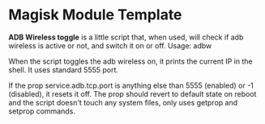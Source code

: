 # Magisk Module Template

**ADB Wireless toggle** is a little script that, when used, will check if adb wireless is active or not, and switch it on or off.
Usage: adbw

When the script toggles the adb wireless on, it prints the current IP in the shell. It uses standard 5555 port.

If the prop service.adb.tcp.port is anything else than 5555 (enabled) or -1 (disabled), it resets it off. The prop should revert to default state on reboot and the script doesn't touch any system files, only uses getprop and setprop commands.
